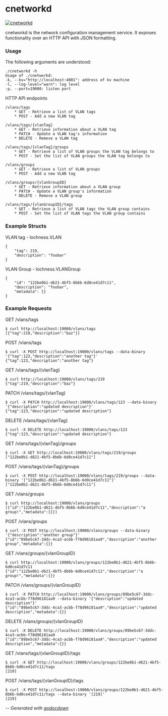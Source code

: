 # cnetworkd

[![cnetworkd](https://godoc.org/github.com/mistifyio/lochness/cmd/cnetworkd?status.png)](https://godoc.org/github.com/mistifyio/lochness/cmd/cnetworkd)

cnetworkd is the network configuration management service. It exposes
functionality over an HTTP API with JSON formatting.


### Usage

The following arguments are understood:

    ./cnetworkd -h
    Usage of ./cnetworkd:
    -k, --kv="http://localhost:4001": address of kv machine
    -l, --log-level="warn": log level
    -p, --port=19000: listen port

HTTP API endpoints

    /vlans/tags
    	* GET - Retrieve a list of VLAN tags
    	* POST - Add a new VLAN tag

    /vlans/tags/{vlanTag}
    	* GET - Retrieve information about a VLAN tag
    	* PATCH - Update a VLAN tag's information
    	* DELETE - Remove a VLAN tag

    /vlans/tags/{vlanTag}/groups
    	* GET - Retrieve a list of VLAN groups the VLAN tag belongs to
    	* POST - Set the list of VLAN groups the VLAN tag belongs to

    /vlans/groups
    	* GET - Retrieve a list of VLAN groups
    	* POST - Add a new VLAN tag

    /vlans/groups/{vlanGroupID}
    	* GET - Retrieve information about a VLAN group
    	* PATCH - Update a VLAN group's information
    	* DELETE - Remove a VLAN group

    /vlans/tags/{vlanGroupID}/tags
    	* GET - Retrieve a list of VLAN tags the VLAN group contains
    	* POST - Set the list of VLAN tags the VLAN group contains


### Example Structs

VLAN tag - lochness.VLAN

    {
    	"tag": 219,
    	"description": "foobar"
    }

VLAN Group - lochness.VLANGroup

    {
    	"id": "122be0b1-d621-4bf5-8b6b-6d0ce41d7c11",
    	"description": "foobar",
    	"metadata": {}
    }


### Example Requests

GET /vlans/tags

    $ curl http://localhost:19000/vlans/tags
    [{"tag":219,"description":"baz"}]

POST /vlans/tags

    $ curl -X POST http://localhost:19000/vlans/tags --data-binary '{"tag":123,"description":"another tag"}'
    {"tag":123,"description":"another tag"}

GET /vlans/tags/{vlanTag}

    $ curl http://localhost:19000/vlans/tags/219
    {"tag":219,"description":"baz"}

PATCH /vlans/tags/{vlanTag}

    $ curl -X PATCH http://localhost:19000/vlans/tags/123 --data-binary '{"description":"updated description"}'
    {"tag":123,"description":"updated description"}

DELETE /vlans/tags/{vlanTag}

    $ curl -X DELETE http://localhost:19000/vlans/tags/123
    {"tag":123,"description":"updated description"}

GET /vlans/tags/{vlanTag}/groups

    $ curl -X GET http://localhost:19000/vlans/tags/219/groups
    ["122be0b1-d621-4bf5-8b6b-6d0ce41d7c11"]

POST /vlans/tags/{vlanTag}/groups

    $ curl -X POST http://localhost:19000/vlans/tags/219/groups --data-binary '["122be0b1-d621-4bf5-8b6b-6d0ce41d7c11"]'
    ["122be0b1-d621-4bf5-8b6b-6d0ce41d7c11"]

GET /vlans/groups

    $ curl http://localhost:19000/vlans/groups
    [{"id":"122be0b1-d621-4bf5-8b6b-6d0ce41d7c11","description":"a group!","metadata":{}}]

POST /vlans/groups

    $ curl -X POST http://localhost:19000/vlans/groups --data-binary '{"description":"another group"}'
    {"id":"89be5c67-3ddc-4ca3-acbb-f78d96181aa9","description":"another group","metadata":{}}

GET /vlans/groups/{vlanGroupID}

    $ curl http://localhost:19000/vlans/groups/122be0b1-d621-4bf5-8b6b-6d0ce41d7c11
    {"id":"122be0b1-d621-4bf5-8b6b-6d0ce41d7c11","description":"a group!","metadata":{}}

PATCH /vlans/groups/{vlanGroupID}

    $ curl -X PATCH http://localhost:19000/vlans/groups/89be5c67-3ddc-4ca3-acbb-f78d96181aa9 --data-binary '{"description":"updated description"}'
    {"id":"89be5c67-3ddc-4ca3-acbb-f78d96181aa9","description":"updated description","metadata":{}}

DELETE /vlans/groups/{vlanGroupID}

    $ curl -X DELETE http://localhost:19000/vlans/groups/89be5c67-3ddc-4ca3-acbb-f78d96181aa9
    {"id":"89be5c67-3ddc-4ca3-acbb-f78d96181aa9","description":"updated description","metadata":{}}

GET /vlans/tags/{vlanGroupID}/tags

    $ curl -X GET http://localhost:19000/vlans/groups/122be0b1-d621-4bf5-8b6b-6d0ce41d7c11/tags
    [219]

POST /vlans/tags/{vlanGroupID}/tags

    $ curl -X POST http://localhost:19000/vlans/groups/122be0b1-d621-4bf5-8b6b-6d0ce41d7c11/tags --data-binary '[219]'
    [219]


--
*Generated with [godocdown](https://github.com/robertkrimen/godocdown)*
